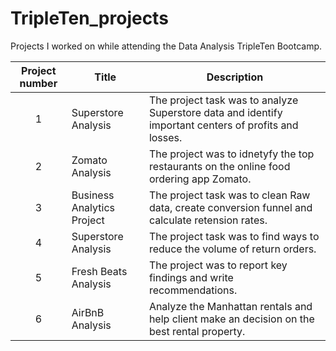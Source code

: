 # TripleTen_projects
Projects I worked on while attending the Data Analysis TripleTen Bootcamp.


| Project number | Title | Description |
| :-----------: | ----------- |----------- |
| 1 |Superstore Analysis| The project task was to analyze Superstore data and identify important centers of profits and losses. |
| 2 |Zomato Analysis| The project was to idnetyfy the top restaurants on the online food ordering app Zomato.|
| 3 |Business Analytics Project| The project task was to clean Raw data, create conversion funnel and calculate retension rates. |
| 4 |Superstore Analysis| The project task was to find ways to reduce the volume of return orders.|
| 5 |Fresh Beats Analysis| The project was to report key findings and write recommendations. |
| 6 |AirBnB Analysis | Analyze the Manhattan rentals and help client make an decision on the best rental property. |
